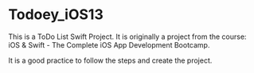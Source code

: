 # Todoey_iOS13

This is a ToDo List Swift Project.
It is originally a project from the course: 
iOS & Swift - The Complete iOS App Development Bootcamp.

It is a good practice to follow the steps and create the project. 



